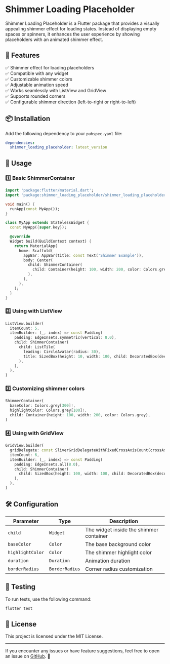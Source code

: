 # Shimmer Loading Placeholder

Shimmer Loading Placeholder is a Flutter package that provides a visually appealing shimmer effect for loading states. Instead of displaying empty spaces or spinners, it enhances the user experience by showing placeholders with an animated shimmer effect.

## 📌 Features

✅ Shimmer effect for loading placeholders  
✅ Compatible with any widget  
✅ Customizable shimmer colors  
✅ Adjustable animation speed  
✅ Works seamlessly with ListView and GridView  
✅ Supports rounded corners  
✅ Configurable shimmer direction (left-to-right or right-to-left)  

## 📦 Installation

Add the following dependency to your `pubspec.yaml` file:

```yaml
dependencies:
  shimmer_loading_placeholder: latest_version
```

## 🚀 Usage

### 1️⃣ Basic ShimmerContainer

```dart
import 'package:flutter/material.dart';
import 'package:shimmer_loading_placeholder/shimmer_loading_placeholder.dart';

void main() {
  runApp(const MyApp());
}

class MyApp extends StatelessWidget {
  const MyApp({super.key});

  @override
  Widget build(BuildContext context) {
    return MaterialApp(
      home: Scaffold(
        appBar: AppBar(title: const Text('Shimmer Example')),
        body: Center(
          child: ShimmerContainer(
            child: Container(height: 100, width: 200, color: Colors.grey),
          ),
        ),
      ),
    );
  }
}
```

### 2️⃣ Using with ListView

```dart
ListView.builder(
  itemCount: 5,
  itemBuilder: (_, index) => const Padding(
    padding: EdgeInsets.symmetric(vertical: 8.0),
    child: ShimmerContainer(
      child: ListTile(
        leading: CircleAvatar(radius: 30),
        title: SizedBox(height: 10, width: 100, child: DecoratedBox(decoration: BoxDecoration(color: Colors.white))),
      ),
    ),
  ),
)
```

### 3️⃣ Customizing shimmer colors

```dart
ShimmerContainer(
  baseColor: Colors.grey[300]!,
  highlightColor: Colors.grey[100]!,
  child: Container(height: 100, width: 200, color: Colors.grey),
)
```

### 4️⃣ Using with GridView

```dart
GridView.builder(
  gridDelegate: const SliverGridDelegateWithFixedCrossAxisCount(crossAxisCount: 2),
  itemCount: 6,
  itemBuilder: (_, index) => const Padding(
    padding: EdgeInsets.all(8.0),
    child: ShimmerContainer(
      child: SizedBox(height: 100, width: 100, child: DecoratedBox(decoration: BoxDecoration(color: Colors.white))),
    ),
  ),
)
```

## 🛠 Configuration

| Parameter        | Type           | Description |
|-----------------|---------------|-------------|
| `child`         | `Widget`       | The widget inside the shimmer container |
| `baseColor`     | `Color`        | The base background color |
| `highlightColor` | `Color`       | The shimmer highlight color |
| `duration`      | `Duration`     | Animation duration |
| `borderRadius`  | `BorderRadius` | Corner radius customization |

## 🧪 Testing

To run tests, use the following command:

```sh
flutter test
```

## 📜 License

This project is licensed under the MIT License.

---

If you encounter any issues or have feature suggestions, feel free to open an issue on [GitHub](https://github.com/toychibayev/package_shimmer). 🚀


